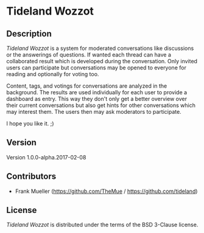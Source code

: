# Tideland Wozzot

## Description

*Tideland Wozzot* is a system for moderated conversations like
discussions or the answerings of questions. If wanted each thread
can have a collaborated result which is developed during the 
conversation. Only invited users can participate but conversations
may be opened to everyone for reading and optionally for voting too. 

Content, tags, and votings for conversations are analyzed in the
background. The results are used individually for each user to
provide a dashboard as entry. This way they don't only get a
better overview over their current conversations but also get
hints for other conversations which may interest them. The users
then may ask moderators to participate.

I hope you like it. ;)

## Version

Version 1.0.0-alpha.2017-02-08

## Contributors

- Frank Mueller (https://github.com/TheMue / https://github.com/tideland)

## License

*Tideland Wozzot* is distributed under the terms of the BSD 3-Clause license.